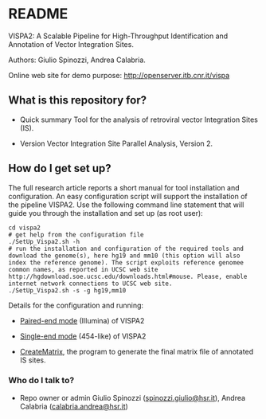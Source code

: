 # README #

VISPA2: A Scalable Pipeline for High-Throughput Identification and Annotation of Vector Integration Sites.

Authors: Giulio Spinozzi, Andrea Calabria.

Online web site for demo purpose: http://openserver.itb.cnr.it/vispa


## What is this repository for? ##

* Quick summary
Tool for the analysis of retroviral vector Integration Sites (IS).

* Version
Vector Integration Site Parallel Analysis, Version 2.


## How do I get set up? ##

The full research article reports a short manual for tool installation and configuration.
An easy configuration script will support the installation of the pipeline VISPA2. Use the following command line statement that will guide you through the installation and set up (as root user):

```
cd vispa2
# get help from the configuration file
./SetUp_Vispa2.sh -h
# run the installation and configuration of the required tools and download the genome(s), here hg19 and mm10 (this option will also index the reference genome). The script exploits reference genomee common names, as reported in UCSC web site http://hgdownload.soe.ucsc.edu/downloads.html#mouse. Please, enable internet network connections to UCSC web site.
./SetUp_Vispa2.sh -s -g hg19,mm10
```

Details for the configuration and running:

* [Paired-end mode](https://bitbucket.org/andreacalabria/vispa2/wiki/VISPA2-PairedEnd) (Illumina) of VISPA2

* [Single-end mode](https://bitbucket.org/andreacalabria/vispa2/wiki/VISPA2-SingleEnd) (454-like) of VISPA2

* [CreateMatrix](https://bitbucket.org/andreacalabria/vispa2/wiki/VISPA2-IS_Matrix), the program to generate the final matrix file of annotated IS sites.

### Who do I talk to? ###

* Repo owner or admin
Giulio Spinozzi (spinozzi.giulio@hsr.it), Andrea Calabria (calabria.andrea@hsr.it)

